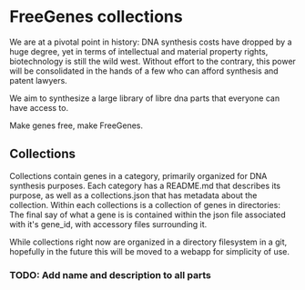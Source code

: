 # FreeGenes collections

We are at a pivotal point in history: DNA synthesis costs have dropped by a huge degree, yet in terms of intellectual and material property rights, biotechnology is still the wild west. Without effort to the contrary, this power will be consolidated in the hands of a few who can afford synthesis and patent lawyers. 

We aim to synthesize a large library of libre dna parts that everyone can have access to. 

Make genes free, make FreeGenes.

## Collections

Collections contain genes in a category, primarily organized for DNA synthesis purposes. Each category has a README.md that describes its purpose, as well as a collections.json that has metadata about the collection. Within each collections is a collection of genes in directories: The final say of what a gene is is contained within the json file associated with it's gene_id, with accessory files surrounding it. 

While collections right now are organized in a directory filesystem in a git, hopefully in the future this will be moved to a webapp for simplicity of use. 


### TODO: Add name and description to all parts
